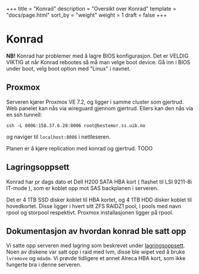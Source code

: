 +++
title = "Konrad"
description = "Oversikt over Konrad"
template = "docs/page.html"
sort_by = "weight"
weight = 1
draft = false
+++

# Konrad

**NB!** Konrad har problemer med å lagre BIOS konfigurasjon. Det er VELDIG
VIKTIG at når Konrad rebootes så må man velge boot device. Gå inn i BIOS under
boot, velg boot option med "Linux" i navnet.

## Proxmox

Serveren kjører Proxmox VE 7.2, og ligger i samme cluster som gjertrud. Web
panelet kan nås via wireguard gjennom gjertrud. Ellers kan den nås via en ssh
tunnell:

    ssh -L 8006:158.37.6.28:8006 root@bestemor.ss.uib.no

og naviger til `localhost:8006` i nettleseren.

Planen er å kjøre replication med konrad og gjertrud. TODO

## Lagringsoppsett

Konrad har pr dags dato et Dell H200 SATA HBA kort ( flashet til LSI 9211-8i
IT-mode ), som er koblet opp mot SAS backplanen i serveren.

Det er 4 1TB SSD disker koblet til HBA kortet, og 4 1TB HDD disker koblet til
hovedkortet. Disse ligger i hvert sitt ZFS RAIDZ1 pool, i pools med navn rpool
og storpool respektivt. Proxmox installasjonen ligger på rpool.

## Dokumentasjon av hvordan konrad ble satt opp

Vi satte opp serveren med lagring som beskrevet under
[lagringsoppsett](#lagringsoppsett). Noen av diskene var satt opp i raid med
lvm, disse ble wipet ved å bruke `lvremove` og `mdadm`. Vi prøvde tidligere et
annet Alreca HBA kort, som ikke fungerte bra i denne serveren.
